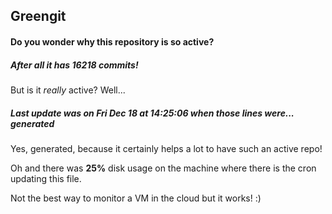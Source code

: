 ## Greengit

#### Do you wonder why this repository is so active?

##### After all it has 16218 commits!

But is it *really* active? Well...

##### Last update was on Fri Dec 18 at 14:25:06 when those lines were... generated

Yes, generated, because it certainly helps a lot to have such an active repo!

Oh and there was **25%** disk usage on the machine
where there is the cron updating this file.

Not the best way to monitor a VM in the cloud but it works! :)
